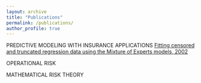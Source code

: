 ```yaml
---
layout: archive
title: "Publications"
permalink: /publications/
author_profile: true
---
```

PREDICTIVE MODELING WITH INSURANCE APPLICATIONS
[Fitting censored and truncated regression data using the Mixture of Experts models, 2002](https://www.tandfonline.com/doi/full/10.1080/10920277.2021.2013896)



OPERATIONAL RISK


MATHEMATICAL RISK THEORY
